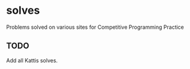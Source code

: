 # solves
Problems solved on various sites for Competitive Programming Practice

## TODO
Add all Kattis solves.
